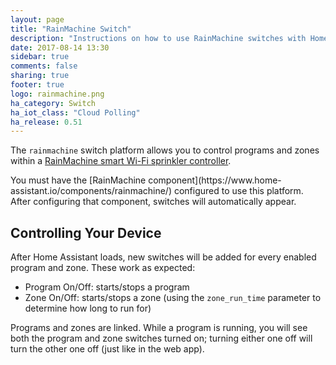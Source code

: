 ```yaml
---
layout: page
title: "RainMachine Switch"
description: "Instructions on how to use RainMachine switches with Home Assistant."
date: 2017-08-14 13:30
sidebar: true
comments: false
sharing: true
footer: true
logo: rainmachine.png
ha_category: Switch
ha_iot_class: "Cloud Polling"
ha_release: 0.51
---
```


The `rainmachine` switch platform allows you to control programs and zones
within a [RainMachine smart Wi-Fi sprinkler controller](http://www.rainmachine.com/). 

<p class='note'>
You must have the [RainMachine component](https://www.home-assistant.io/components/rainmachine/)
configured to use this platform. After configuring that component, switches will
automatically appear.
</p>

## Controlling Your Device

After Home Assistant loads, new switches will be added for every enabled
program and zone. These work as expected:

- Program On/Off: starts/stops a program
- Zone On/Off: starts/stops a zone (using the `zone_run_time` parameter to
determine how long to run for)

Programs and zones are linked. While a program is running, you will see both
the program and zone switches turned on; turning either one off will turn the
other one off (just like in the web app).
